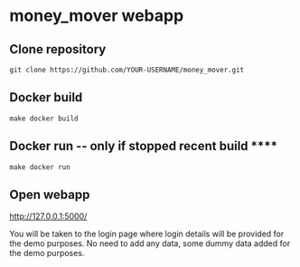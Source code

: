 # money_mover webapp

## Clone repository
`git clone https://github.com/YOUR-USERNAME/money_mover.git`

## Docker build
`make docker build`

## Docker run -- only if stopped recent build ****
`make docker run`

## Open webapp
http://127.0.0.1:5000/

You will be taken to the login page where login details will be provided for the demo purposes.
No need to add any data, some dummy data added for the demo purposes.
